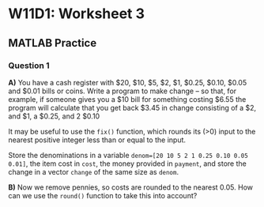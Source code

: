 # W11D1: Worksheet 3

## MATLAB Practice

### Question 1

**A)** You have a cash register with $20, $10, $5, $2, $1,
$0.25, $0.10, $0.05 and $0.01 bills or coins. Write a program to make
change – so that, for example, if someone gives you a $10 bill for
something costing $6.55 the program will calculate that you get back
$3.45 in change consisting of a $2, and $1, a $0.25, and 2 $0.10

It may be useful to use the ```fix()``` function, which rounds its (>0) input
to the nearest positive integer less than or equal to the input.

Store the denominations in a variable ```denom=[20 10 5 2 1 0.25 0.10 0.05
0.01]```, the item cost in ```cost```, the money provided in ```payment```, and store
the change in a vector ```change``` of the same size as ```denom```.

**B)** Now we remove pennies, so costs are rounded to the nearest 0.05. How
can we use the ```round()``` function to take this into account?
